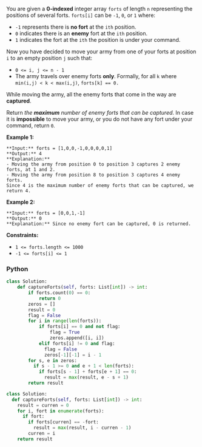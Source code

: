 You are given a  **0-indexed**  integer array  `forts`  of length  `n`  representing the positions of several
forts.  `forts[i]`  can be  `-1`,  `0`, or  `1`  where:

- `-1`  represents there is  **no fort**  at the  `ith`  position.
- `0`  indicates there is an  **enemy**  fort at the  `ith`  position.
- `1`  indicates the fort at the  `ith`  the position is under your command.

Now you have decided to move your army from one of your forts at position  `i`  to an empty position  `j`  such that:

- `0 <= i, j <= n - 1`
- The army travels over enemy forts  **only**. Formally, for all  `k`
  where  `min(i,j) < k < max(i,j)`,  `forts[k] == 0.`

While moving the army, all the enemy forts that come in the way are  **captured**.

Return _the  **maximum**  number of enemy forts that can be captured_. In case it is  **impossible**  to move your army,
or you do not have any fort under your command, return  `0`_._

**Example 1:**

```
**Input:** forts = [1,0,0,-1,0,0,0,0,1]
**Output:** 4
**Explanation:**
- Moving the army from position 0 to position 3 captures 2 enemy forts, at 1 and 2.
- Moving the army from position 8 to position 3 captures 4 enemy forts.
Since 4 is the maximum number of enemy forts that can be captured, we return 4.
```

**Example 2:**

```
**Input:** forts = [0,0,1,-1]
**Output:** 0
**Explanation:** Since no enemy fort can be captured, 0 is returned.
```

**Constraints:**

- `1 <= forts.length <= 1000`
- `-1 <= forts[i] <= 1`

### Python

```python
class Solution:
    def captureForts(self, forts: List[int]) -> int:
        if forts.count(0) == 0:
            return 0
        zeros = []
        result = 0
        flag = False
        for i in range(len(forts)):
            if forts[i] == 0 and not flag:
                flag = True
                zeros.append([i, i])
            elif forts[i] != 0 and flag:
              flag = False
              zeros[-1][-1] = i - 1
        for s, e in zeros:
          if s - 1 >= 0 and e + 1 < len(forts):
            if forts[s - 1] + forts[e + 1] == 0:
              result = max(result, e - s + 1)
        return result
```

```python
class Solution:
  def captureForts(self, forts: List[int]) -> int:
    result = curren = 0
    for i, fort in enumerate(forts):
      if fort:
        if forts[curren] == -fort:
          result = max(result, i - curren - 1)
        curren = i
    return result
```